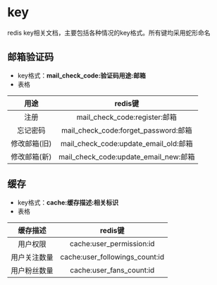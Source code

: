 # key
redis key相关文档，主要包括各种情况的key格式。所有键均采用蛇形命名

## 邮箱验证码
- key格式：**mail_check_code:验证码用途:邮箱**
- 表格

|   用途    |               redis键                |
|:-------:|:-----------------------------------:|
|   注册    |     mail_check_code:register:邮箱     |
|  忘记密码   | mail_check_code:forget_password:邮箱  |
| 修改邮箱(旧) | mail_check_code:update_email_old:邮箱 |
| 修改邮箱(新) | mail_check_code:update_email_new:邮箱 |

## 缓存
- key格式：**cache:缓存描述:相关标识**
- 表格

|   缓存描述    |              redis键               |
|:---------:|:---------------------------------:|
|   用户权限    |     cache:user_permission:id      |
|  用户关注数量   |  cache:user_followings_count:id   |
|  用户粉丝数量   |     cache:user_fans_count:id      |
